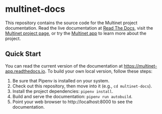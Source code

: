 # multinet-docs

This repository contains the source code for the Multinet project documentation.
Read the live documentation at [Read The
Docs](https://multinet-app.readthedocs.io), visit the [Multinet project page](),
or try the [Multinet app](https://multinet.app) to learn more about the project.

## Quick Start

You can read the current version of the documentation at
https://multinet-app.readthedocs.io. To build your own local version, follow
these steps:

1. Be sure that Pipenv is installed on your system.
2. Check out this repository, then move into it (e.g., `cd multinet-docs`).
3. Install the project dependencies: `pipenv install`.
4. Build and serve the documentation: `pipenv run autobuild`.
5. Point your web browser to http://localhost:8000 to see the documentation.
